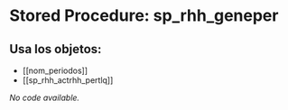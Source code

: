 # Stored Procedure: sp_rhh_geneper

## Usa los objetos:
- [[nom_periodos]]
- [[sp_rhh_actrhh_pertlq]]

*No code available.*
